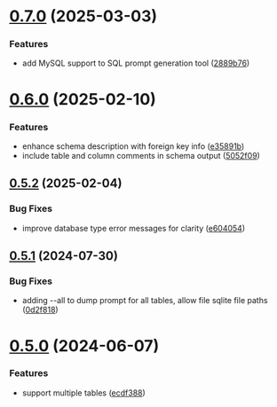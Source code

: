 # [0.7.0](https://github.com/iloveitaly/sql-ai-prompt-generator/compare/v0.6.0...v0.7.0) (2025-03-03)


### Features

* add MySQL support to SQL prompt generation tool ([2889b76](https://github.com/iloveitaly/sql-ai-prompt-generator/commit/2889b76779005bdd2895d51f29db11aed0cbd0bd))



# [0.6.0](https://github.com/iloveitaly/sql-ai-prompt-generator/compare/v0.5.2...v0.6.0) (2025-02-10)


### Features

* enhance schema description with foreign key info ([e35891b](https://github.com/iloveitaly/sql-ai-prompt-generator/commit/e35891b0063e4f8da41e76321fe69997fd78f8a0))
* include table and column comments in schema output ([5052f09](https://github.com/iloveitaly/sql-ai-prompt-generator/commit/5052f09cee567ab34112ff3fb135089eeeba2505))



## [0.5.2](https://github.com/iloveitaly/sql-ai-prompt-generator/compare/v0.5.1...v0.5.2) (2025-02-04)


### Bug Fixes

* improve database type error messages for clarity ([e604054](https://github.com/iloveitaly/sql-ai-prompt-generator/commit/e604054054cb5ca3f10e0db816663a2d54eb39b1))



## [0.5.1](https://github.com/iloveitaly/sql-ai-prompt-generator/compare/v0.5.0...v0.5.1) (2024-07-30)


### Bug Fixes

* adding --all to dump prompt for all tables, allow file sqlite file paths ([0d2f818](https://github.com/iloveitaly/sql-ai-prompt-generator/commit/0d2f818894ff6c56428ab639ebaf279890112da1))



# [0.5.0](https://github.com/iloveitaly/sql-ai-prompt-generator/compare/v0.4.0...v0.5.0) (2024-06-07)


### Features

* support multiple tables ([ecdf388](https://github.com/iloveitaly/sql-ai-prompt-generator/commit/ecdf3884e881bc9e3a5b4b87da6c7cfd7df7e7c9))



